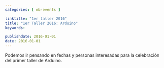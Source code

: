 ```yaml
---
categories: [ nb-events ]

linktitle: "1er taller 2016"
title: "1er Taller 2016: Arduino"
keywords: 

publishdate: 2016-01-01
date: 2016-01-01
---
```


Podemos ir pensando en fechas y personas interesadas para la celebración del primer taller de Arduino.